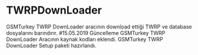 # TWRPDownLoader
GSMTurkey TWRP DownLoader aracının download ettiği TWRP ve database dosyalarını barındırır.
#15.05.2019 Güncelleme
GSMTurkey TWRP DownLoader Aracının kaynak kodları eklendi.
GSMTurkey TWRP DownLoader Setup paketi hazırlandı.
